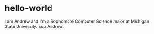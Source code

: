 # hello-world
I am Andrew and I'm a Sophomore Computer Science major at Michigan State University.
sup Andrew.
